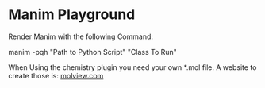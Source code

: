 # Manim Playground


Render Manim with the following Command:

manim -pqh "Path to Python Script" "Class To Run"





When Using the chemistry plugin you need your own *.mol file. A website to create those is: [molview.com](https://app.molview.com/)
